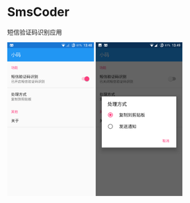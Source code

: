 # SmsCoder
短信验证码识别应用


<img src="https://github.com/liancanxiong/SmsCoder/blob/master/screenshot/img1.png" alt="img1" width="200px"/>
<img src="https://github.com/liancanxiong/SmsCoder/blob/master/screenshot/img2.png" alt="img2" width="200px"/>